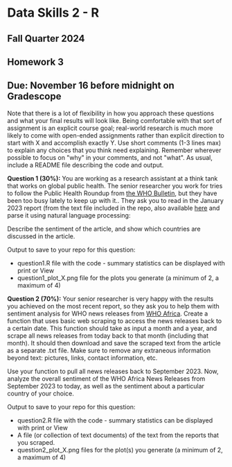 # Data Skills 2 - R
## Fall Quarter 2024

## Homework 3
## Due: November 16 before midnight on Gradescope

Note that there is a lot of flexibility in how you approach these questions and what your final results will look like.  Being comfortable with that sort of assignment is an explicit course goal; real-world research is much more likely to come with open-ended assignments rather than explicit direction to start with X and accomplish exactly Y.  Use short comments (1-3 lines max) to explain any choices that you think need explaining.  Remember wherever possible to focus on "why" in your comments, and not "what". As usual, include a README file describing the code and output.


__Question 1 (30%):__ You are working as a research assistant at a think tank that works on global public health.  The senior researcher you work for tries to follow the Public Health Roundup from [the WHO Bulletin](https://www.who.int/publications/journals/bulletin), but they have been too busy lately to keep up with it.. They ask you to read in the January 2023 report (from the text file included in the repo, also available [here]([https://www.ncbi.nlm.nih.gov/pmc/articles/PMC9795377/) and parse it using natural language processing:

Describe the sentiment of the article, and show which countries are discussed in the article.

Output to save to your repo for this question:
  * question1.R file with the code - summary statistics can be displayed with print or View
  * question1_plot_X.png file for the plots you generate (a minimum of 2, a maximum of 4)

__Question 2 (70%):__ Your senior researcher is very happy with the results you achieved on the most recent report, so they ask you to help them with sentiment analysis for WHO news releases from [WHO Africa](https://www.afro.who.int/news/news-releases?page=0). Create a function that uses basic web scraping to access the news releases back to a certain date. This function should take as input a month and a year, and scrape all news releases from today back to that month (including that month). It should then download and save the scraped text from the article as a separate .txt file. Make sure to remove any extraneous information beyond text: pictures, links, contact information, etc.

Use your function to pull all news releases back to September 2023. Now, analyze the overall sentiment of the WHO Africa News Releases from September 2023 to today, as well as the sentiment about a particular country of your choice. 

Output to save to your repo for this question:
  * question2.R file with the code - summary statistics can be displayed with print or View
  * A file (or collection of text documents) of the text from the reports that you scraped.
  * question2_plot_X.png files for the plot(s) you generate (a minimum of 2, a maximum of 4)
